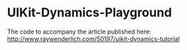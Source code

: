 UIKit-Dynamics-Playground
=========================

The code to accompany the article published here: http://www.raywenderlich.com/50197/uikit-dynamics-tutorial
